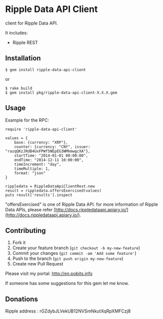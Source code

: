 # Ripple Data API Client

client for Ripple Data API.

It includes:

- Ripple REST

## Installation

    $ gem install ripple-data-api-client

or

    $ rake build
    $ gem install pkg/ripple-data-api-client-X.X.X.gem

## Usage

Example for the RPC:

```
require 'ripple-data-api-client'

values = {
    base: {currency: "XRP"},
    counter: {currency: "CNY", issuer: "razqQKzJRdB4UxFPWf5NEpEG3WMkmwgcXA"},
    startTime: "2014-01-01 00:00:00",
    endTime: "2014-12-11 10:00:00",
    timeIncrement: "day",
    timeMultiple: 1,
    format: "json"
}

rippledata = RippleDataApiClientRest.new
result = rippledata.offersExercised(values)
puts result['results'].inspect
```

"offersExercised" is one of Ripple Data API.
for more information of Ripple Data APIs, please refer [http://docs.rippledataapi.apiary.io/](http://docs.rippledataapi.apiary.io/).
## Contributing

1. Fork it
2. Create your feature branch (`git checkout -b my-new-feature`)
3. Commit your changes (`git commit -am 'Add some feature'`)
4. Push to the branch (`git push origin my-new-feature`)
5. Create new Pull Request

Please visit my portal: http://en.pobits.info

If someone has some suggestions for this gem let me know.

## Donations

Ripple address : rGZdybJLVekUB12NVSmNkutXqRpXMFCzj8
